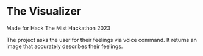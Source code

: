 # The Visualizer
Made for Hack The Mist Hackathon 2023

The project asks the user for their feelings via voice command. It returns an image that accurately describes their feelings.
